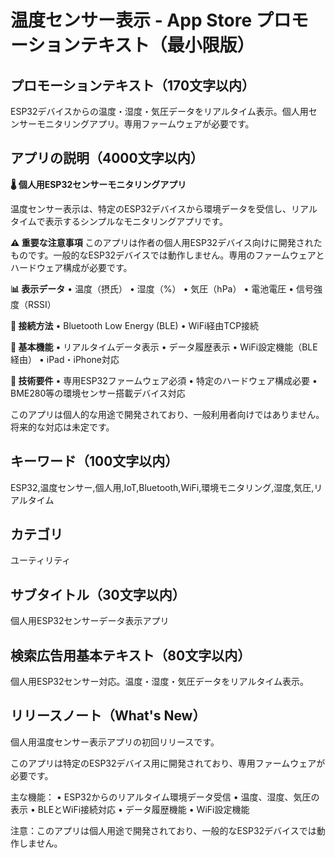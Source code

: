 # 温度センサー表示 - App Store プロモーションテキスト（最小限版）

## プロモーションテキスト（170文字以内）
ESP32デバイスからの温度・湿度・気圧データをリアルタイム表示。個人用センサーモニタリングアプリ。専用ファームウェアが必要です。

## アプリの説明（4000文字以内）

**🌡️ 個人用ESP32センサーモニタリングアプリ**

温度センサー表示は、特定のESP32デバイスから環境データを受信し、リアルタイムで表示するシンプルなモニタリングアプリです。

**⚠️ 重要な注意事項**
このアプリは作者の個人用ESP32デバイス向けに開発されたものです。一般的なESP32デバイスでは動作しません。専用のファームウェアとハードウェア構成が必要です。

**📊 表示データ**
• 温度（摂氏）
• 湿度（%）
• 気圧（hPa）
• 電池電圧
• 信号強度（RSSI）

**📡 接続方法**
• Bluetooth Low Energy (BLE)
• WiFi経由TCP接続

**📱 基本機能**
• リアルタイムデータ表示
• データ履歴表示
• WiFi設定機能（BLE経由）
• iPad・iPhone対応

**🔧 技術要件**
• 専用ESP32ファームウェア必須
• 特定のハードウェア構成必要
• BME280等の環境センサー搭載デバイス対応

このアプリは個人的な用途で開発されており、一般利用者向けではありません。将来的な対応は未定です。

## キーワード（100文字以内）
ESP32,温度センサー,個人用,IoT,Bluetooth,WiFi,環境モニタリング,湿度,気圧,リアルタイム

## カテゴリ
ユーティリティ

## サブタイトル（30文字以内）
個人用ESP32センサーデータ表示アプリ

## 検索広告用基本テキスト（80文字以内）
個人用ESP32センサー対応。温度・湿度・気圧データをリアルタイム表示。

## リリースノート（What's New）
個人用温度センサー表示アプリの初回リリースです。

このアプリは特定のESP32デバイス用に開発されており、専用ファームウェアが必要です。

主な機能：
• ESP32からのリアルタイム環境データ受信
• 温度、湿度、気圧の表示
• BLEとWiFi接続対応
• データ履歴機能
• WiFi設定機能

注意：このアプリは個人用途で開発されており、一般的なESP32デバイスでは動作しません。